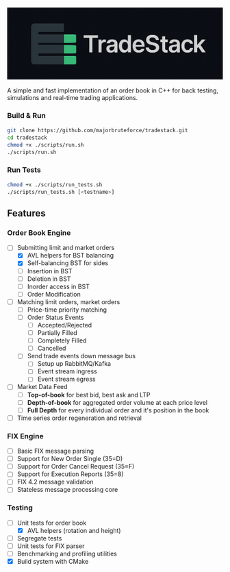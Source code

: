 <p align="center">
  <img src="docs/assets/banner-dark.png" alt="Banner" width="850">
</p>

A simple and fast implementation of an order book in C++ for
back testing, simulations and real-time trading applications.

### Build & Run

```bash
git clone https://github.com/majorbruteforce/tradestack.git
cd tradestack
chmod +x ./scripts/run.sh
./scripts/run.sh
```

### Run Tests

```bash
chmod +x ./scripts/run_tests.sh
./scripts/run_tests.sh [<testname>]
```

## Features

### Order Book Engine

- [ ] Submitting limit and market orders
  - [x] AVL helpers for BST balancing
  - [x] Self-balancing BST for sides
  - [ ] Insertion in BST
  - [ ] Deletion in BST
  - [ ] Inorder access in BST
  - [ ] Order Modification
- [ ] Matching limit orders, market orders
  - [ ] Price-time priority matching
  - [ ] Order Status Events
    - [ ] Accepted/Rejected
    - [ ] Partially Filled
    - [ ] Completely Filled
    - [ ] Cancelled
  - [ ] Send trade events down message bus
    - [ ] Setup up RabbitMQ/Kafka
    - [ ] Event stream ingress
    - [ ] Event stream egress
- [ ] Market Data Feed
  - [ ] **Top-of-book** for best bid, best ask and LTP
  - [ ] **Depth-of-book** for aggregated order volume at each price level
  - [ ] **Full Depth** for every individual order and it's position in the book
- [ ] Time series order regeneration and retrieval

### FIX Engine

- [ ] Basic FIX message parsing
- [ ] Support for New Order Single (35=D)
- [ ] Support for Order Cancel Request (35=F)
- [ ] Support for Execution Reports (35=8)
- [ ] FIX 4.2 message validation
- [ ] Stateless message processing core

### Testing

- [ ] Unit tests for order book
  - [x] AVL helpers (rotation and height)
- [ ] Segregate tests
- [ ] Unit tests for FIX parser
- [ ] Benchmarking and profiling utilities
- [x] Build system with CMake
